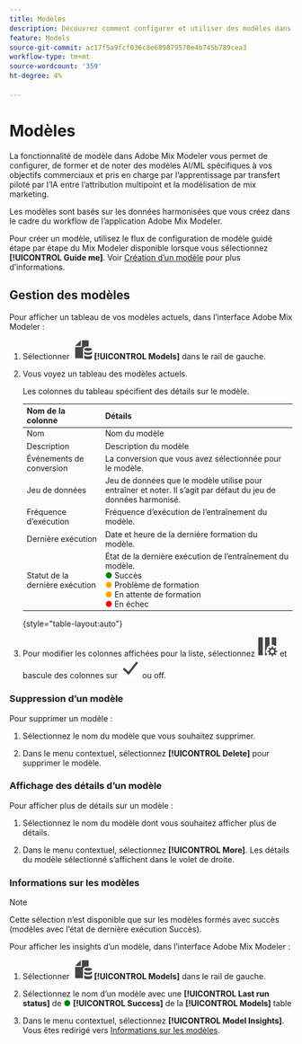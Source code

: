 ```yaml
---
title: Modèles
description: Découvrez comment configurer et utiliser des modèles dans Adobe Mix Modeler.
feature: Models
source-git-commit: ac17f5a9fcf036c8e689879578e4b745b789cea3
workflow-type: tm+mt
source-wordcount: '359'
ht-degree: 4%

---
```



# Modèles

La fonctionnalité de modèle dans Adobe Mix Modeler vous permet de configurer, de former et de noter des modèles AI/ML spécifiques à vos objectifs commerciaux et pris en charge par l’apprentissage par transfert piloté par l’IA entre l’attribution multipoint et la modélisation de mix marketing.

Les modèles sont basés sur les données harmonisées que vous créez dans le cadre du workflow de l’application Adobe Mix Modeler.

Pour créer un modèle, utilisez le flux de configuration de modèle guidé étape par étape du Mix Modeler disponible lorsque vous sélectionnez **[!UICONTROL Guide me]**. Voir [Création d’un modèle](create.md) pour plus d’informations.

## Gestion des modèles

Pour afficher un tableau de vos modèles actuels, dans l’interface Adobe Mix Modeler :

1. Sélectionner ![](../assets/icons/FileData.svg) **[!UICONTROL Models]** dans le rail de gauche.

1. Vous voyez un tableau des modèles actuels.

   Les colonnes du tableau spécifient des détails sur le modèle.

   | Nom de la colonne | Détails |
   |---|---|
   | Nom | Nom du modèle |
   | Description | Description du modèle |
   | Événements de conversion | La conversion que vous avez sélectionnée pour le modèle. |
   | Jeu de données | Jeu de données que le modèle utilise pour entraîner et noter. Il s’agit par défaut du jeu de données harmonisé. |
   | Fréquence d’exécution | Fréquence d’exécution de l’entraînement du modèle. |
   | Dernière exécution | Date et heure de la dernière formation du modèle. |
   | Statut de la dernière exécution | État de la dernière exécution de l’entraînement du modèle. <br/><span style="color:green">●</span> Succès<br/><span style="color:orange">●</span> Problème de formation<br/> <span style="color:orange">●</span> En attente de formation <br/><span style="color:red">●</span> En échec |

   {style="table-layout:auto"}

1. Pour modifier les colonnes affichées pour la liste, sélectionnez ![Paramètres des colonnes](../assets/icons/ColumnSetting.svg) et bascule des colonnes sur ![Vérifier](../assets/icons/Checkmark.svg) ou off.

### Suppression d’un modèle

Pour supprimer un modèle :

1. Sélectionnez le nom du modèle que vous souhaitez supprimer.

1. Dans le menu contextuel, sélectionnez **[!UICONTROL Delete]** pour supprimer le modèle.

### Affichage des détails d’un modèle

Pour afficher plus de détails sur un modèle :

1. Sélectionnez le nom du modèle dont vous souhaitez afficher plus de détails.

1. Dans le menu contextuel, sélectionnez **[!UICONTROL More]**. Les détails du modèle sélectionné s’affichent dans le volet de droite.



### Informations sur les modèles

>[!NOTE]
>
>Cette sélection n’est disponible que sur les modèles formés avec succès (modèles avec l’état de dernière exécution Succès).
>

Pour afficher les insights d’un modèle, dans l’interface Adobe Mix Modeler :

1. Sélectionner ![](../assets/icons/FileData.svg) **[!UICONTROL Models]** dans le rail de gauche.

1. Sélectionnez le nom d’un modèle avec une **[!UICONTROL Last run status]** de <span style="color:green">●</span> **[!UICONTROL Success]** de la **[!UICONTROL Models]** table

1. Dans le menu contextuel, sélectionnez **[!UICONTROL Model Insights]**. Vous êtes redirigé vers [Informations sur les modèles](insights.md).


